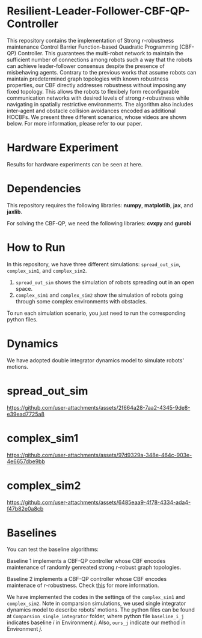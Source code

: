 # Resilient-Leader-Follower-CBF-QP-Controller

This repository contains the implementation of Strong $r$-robustness maintenance Control Barrier Function-based Quadratic Programming (CBF-QP) Controller. This guarantees the multi-robot network to maintain the sufficient number of connections among robots such a way that the robots can achieve leader-follower consensus despite the presence of misbehaving agents. Contrary to the previous works that assume robots can maintain predetermined graph topologies with known robustness properties, our CBF directly addresses robustness without imposing any fixed topology. This allows the robots to flexibely form reconfigurable communication networks with desired levels of strong $r$-robustness while navigating in spatially restrictive environments. The algorithm also includes inter-agent and obstacle collision avoidances encoded as additional HOCBFs. We present three different scenarios, whose videos are shown below. For more information, please refer to our paper.

# Hardware Experiment
Results for hardware experiments can be seen at here.


# Dependencies
This repository requires the following libraries: **numpy**, **matplotlib**, **jax**, and **jaxlib**.

For solving the CBF-QP, we need the following libraries: **cvxpy** and **gurobi**

# How to Run
In this repository, we have three different simulations: `spread_out_sim`, `complex_sim1`, and `complex_sim2`.
1) `spread_out_sim` shows the simulation of robots spreading out in an open space.
2) `complex_sim1` and `complex_sim2` show the simulation of robots going through some complex environments with obstacles.
   
To run each simulation scenario, you just need to run the corresponding python files. 

# Dynamics
We have adopted double integrator dynamics model to simulate robots' motions. 

# spread_out_sim
https://github.com/user-attachments/assets/2f664a28-7aa2-4345-9de8-e39ead7725a8

# complex_sim1
https://github.com/user-attachments/assets/97d9329a-348e-464c-903e-4e6657dbe9bb
 
# complex_sim2
https://github.com/user-attachments/assets/6485eaa9-4f78-4334-ada4-f47b82e0a8cb

# Baselines
You can test the baseline algorithms:

Baseline 1 implements a CBF-QP controller whose CBF encodes maintenance of randomly genreated strong $r$-robust graph topologies.

Baseline 2 implements a CBF-QP controller whose CBF encodes maintenace of $r$-robustness. Check [this](https://ieeexplore.ieee.org/document/10354416) for more information.

We have implemented the codes in the settings of the `complex_sim1` and `complex_sim2`. Note in comparsion simulations, we used single integrator dynamics model to describe robots' motions.
The python files can be found at `Comparsion_single_integrator` folder, where python file `baseline_i_j` indicates baseline $i$ in Environment $j$. Also, `ours_j` indicate our method in Environment $j$.









